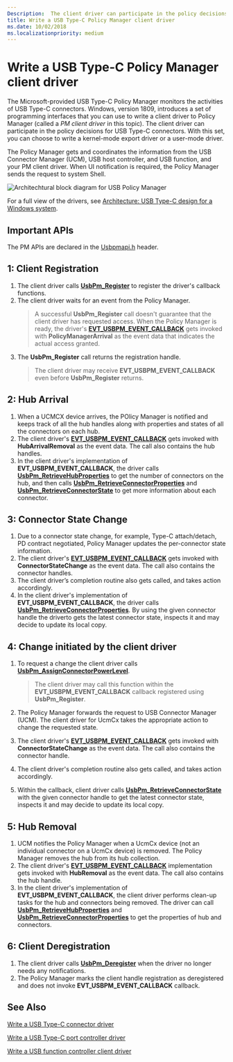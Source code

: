```yaml
---
Description:  The client driver can participate in the policy decisions for USB Type-C connectors.
title: Write a USB Type-C Policy Manager client driver
ms.date: 10/02/2018
ms.localizationpriority: medium
---
```


# Write a USB Type-C Policy Manager client driver

The Microsoft-provided USB Type-C Policy Manager monitors the activities of USB Type-C connectors. Windows, version 1809, introduces a set of programming interfaces that you can use to write a client driver to Policy Manager (called a _PM client driver_ in this topic). The client driver can participate in the policy decisions for USB Type-C connectors. With this set, you can choose to write a kernel-mode export driver or a user-mode driver.

The Policy Manager gets and coordinates the information from the USB Connector Manager (UCM), USB host controller, and USB function, and your PM client driver. When UI notification is required, the Policy Manager sends the request to system Shell.

![Architechtural block diagram for USB Policy Manager](images/pmclient.png)

For a full view of the drivers, see [Architecture: USB Type-C design for a Windows system](https://docs.microsoft.com/windows-hardware/drivers/usbcon/architecture--usb-type-c-in-a-windows-system).

## Important APIs
The PM APIs are declared in the [Usbpmapi.h](https://docs.microsoft.com/windows-hardware/drivers/ddi/usbpmapi) header.
 
## 1: Client Registration

1. The client driver calls [**UsbPm_Register**](https://docs.microsoft.com/windows-hardware/drivers/ddi/usbpmapi/nf-usbpmapi-usbpm_register) to register the driver's callback functions.
2. The client driver waits for an event from the Policy Manager. 
    > A successful **UsbPm_Register** call doesn't guarantee that the client driver has requested access. When the Policy Manager is ready, the driver's [**EVT_USBPM_EVENT_CALLBACK**](https://docs.microsoft.com/windows-hardware/drivers/ddi/usbpmapi/nc-usbpmapi-evt_usbpm_event_callback) gets invoked with **PolicyManagerArrival** as the event data that indicates the actual access granted.
3. The **UsbPm_Register** call returns the registration handle.
    > The client driver may receive **EVT_USBPM_EVENT_CALLBACK** even before **UsbPm_Register** returns.

## 2: Hub Arrival

1. When a UCMCX device arrives, the POlicy Manager is notified and keeps track of all the hub handles along with properties and states of all the connectors on each hub.
2. The client driver's [**EVT_USBPM_EVENT_CALLBACK**](https://docs.microsoft.com/windows-hardware/drivers/ddi/usbpmapi/nc-usbpmapi-evt_usbpm_event_callback) gets invoked with **HubArrivalRemoval** as the event data. The call also contains the hub handles.
3. In the client driver's implementation of **EVT_USBPM_EVENT_CALLBACK**, the driver calls [**UsbPm_RetrieveHubProperties**](https://docs.microsoft.com/windows-hardware/drivers/ddi/usbpmapi/nf-usbpmapi-usbpm_retrievehubproperties) to get the number of connectors on the hub, and then calls [**UsbPm_RetrieveConnectorProperties**](https://docs.microsoft.com/windows-hardware/drivers/ddi/usbpmapi/nf-usbpmapi-usbpm_retrieveconnectorproperties) and [**UsbPm_RetrieveConnectorState**](https://docs.microsoft.com/windows-hardware/drivers/ddi/usbpmapi/nf-usbpmapi-usbpm_retrieveconnectorstate) to get more information about each connector.

## 3: Connector State Change 
1. Due to a connector state change, for example, Type-C attach/detach, PD contract negotiated, Policy Manager updates the per-connector state information. 
2. The client driver's [**EVT_USBPM_EVENT_CALLBACK**](https://docs.microsoft.com/windows-hardware/drivers/ddi/usbpmapi/nc-usbpmapi-evt_usbpm_event_callback) gets invoked with **ConnectorStateChange** as the event data. The call also contains the connector handles.
3. The client driver’s completion routine also gets called, and takes action accordingly.
4. In the client driver's implementation of **EVT_USBPM_EVENT_CALLBACK**, the driver calls [**UsbPm_RetrieveConnectorProperties**](https://docs.microsoft.com/windows-hardware/drivers/ddi/usbpmapi/nf-usbpmapi-usbpm_retrieveconnectorproperties). By using the given connector handle the driverto gets the latest connector state, inspects it and may decide to update its local copy.  
 
## 4: Change initiated by the client driver

1. To request a change the client driver calls  [**UsbPm_AssignConnectorPowerLevel**](https://docs.microsoft.com/windows-hardware/drivers/ddi/usbpmapi/nf-usbpmapi-usbpm_assignconnectorpowerlevel).
    > The client driver may call this function within the **EVT_USBPM_EVENT_CALLBACK** callback registered using **UsbPm_Register**.

2. The Policy Manager forwards the request to USB Connector Manager (UCM). The client driver for UcmCx takes the appropriate action to change the requested state.
3. The client driver's [**EVT_USBPM_EVENT_CALLBACK**](https://docs.microsoft.com/windows-hardware/drivers/ddi/usbpmapi/nc-usbpmapi-evt_usbpm_event_callback) gets invoked with **ConnectorStateChange** as the event data. The call also contains the connector handle.
4. The client driver's completion routine also gets called, and takes action accordingly.
5. Within the callback, client driver calls [**UsbPm_RetrieveConnectorState**](https://docs.microsoft.com/windows-hardware/drivers/ddi/usbpmapi/nf-usbpmapi-usbpm_retrieveconnectorproperties) with the given connector handle to get the latest connector state, inspects it and may decide to update its local copy.

 
## 5: Hub Removal

1. UCM notifies the Policy Manager when a UcmCx device (not an individual connector on a UcmCx device) is removed. The Policy Manager removes the hub from its hub collection.
2. The client driver's [**EVT_USBPM_EVENT_CALLBACK**](https://docs.microsoft.com/windows-hardware/drivers/ddi/usbpmapi/nc-usbpmapi-evt_usbpm_event_callback) implementation gets invoked with **HubRemoval** as the event data. The call also contains the hub handle.
3. In the client driver's implementation of **EVT_USBPM_EVENT_CALLBACK**, the client driver performs clean-up tasks for the hub and connectors being removed. The driver can call [**UsbPm_RetrieveHubProperties**](https://docs.microsoft.com/windows-hardware/drivers/ddi/usbpmapi/nf-usbpmapi-usbpm_retrievehubproperties) and [**UsbPm_RetrieveConnectorProperties**](https://docs.microsoft.com/windows-hardware/drivers/ddi/usbpmapi/nf-usbpmapi-usbpm_retrieveconnectorproperties) to get the properties of hub and connectors.
 
## 6: Client Deregistration 
1. The client driver calls [**UsbPm_Deregister**](https://docs.microsoft.com/windows-hardware/drivers/ddi/usbpmapi/nf-usbpmapi-usbpm_register) when the driver no longer needs any notifications.
2. The Policy Manager marks the client handle registration as deregistered and does not invoke **EVT_USBPM_EVENT_CALLBACK** callback.

## See Also

[Write a USB Type-C connector driver](https://docs.microsoft.com/windows-hardware/drivers/usbcon/bring-up-a-usb-type-c-connector-on-a-windows-system)

[Write a USB Type-C port controller driver](https://docs.microsoft.com/windows-hardware/drivers/usbcon/write-a-usb-type-c-port-controller-driver)

[Write a USB function controller client driver](https://docs.microsoft.com/windows-hardware/drivers/usbcon/function-client-driver)
